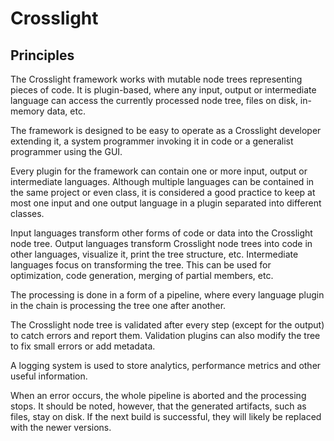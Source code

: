 # Crosslight

## Principles

The Crosslight framework works with mutable node trees representing pieces of code.
It is plugin-based, where any input, output or intermediate language can access
the currently processed node tree, files on disk, in-memory data, etc.

The framework is designed to be easy to operate as a Crosslight developer extending it,
a system programmer invoking it in code or a generalist programmer using the GUI.

Every plugin for the framework can contain one or more input, output or intermediate
languages. Although multiple languages can be contained in the same project or
even class, it is considered a good practice to keep at most one input and one
output language in a plugin separated into different classes.

Input languages transform other forms of code or data into the Crosslight node tree.
Output languages transform Crosslight node trees into code in other languages,
visualize it, print the tree structure, etc.
Intermediate languages focus on transforming the tree. This can be used for
optimization, code generation, merging of partial members, etc.

The processing is done in a form of a pipeline, where every language plugin in
the chain is processing the tree one after another.

The Crosslight node tree is validated after every step (except for the output)
to catch errors and report them. Validation plugins can also modify the tree
to fix small errors or add metadata.

A logging system is used to store analytics, performance metrics and other
useful information.

When an error occurs, the whole pipeline is aborted and the processing stops.
It should be noted, however, that the generated artifacts, such as files, stay
on disk. If the next build is successful, they will likely be replaced with
the newer versions.